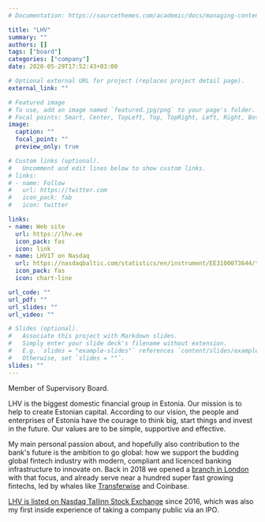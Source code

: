 ```yaml
---
# Documentation: https://sourcethemes.com/academic/docs/managing-content/

title: "LHV"
summary: ""
authors: []
tags: ["board"]
categories: ["company"]
date: 2020-05-29T17:52:43+03:00

# Optional external URL for project (replaces project detail page).
external_link: ""

# Featured image
# To use, add an image named `featured.jpg/png` to your page's folder.
# Focal points: Smart, Center, TopLeft, Top, TopRight, Left, Right, BottomLeft, Bottom, BottomRight.
image:
  caption: ""
  focal_point: ""
  preview_only: true

# Custom links (optional).
#   Uncomment and edit lines below to show custom links.
# links:
# - name: Follow
#   url: https://twitter.com
#   icon_pack: fab
#   icon: twitter

links:
- name: Web site
  url: https://lhv.ee
  icon_pack: fas
  icon: link
- name: LHV1T on Nasdaq
  url: https://nasdaqbaltic.com/statistics/en/instrument/EE3100073644/trading
  icon_pack: fas
  icon: chart-line

url_code: ""
url_pdf: ""
url_slides: ""
url_video: ""

# Slides (optional).
#   Associate this project with Markdown slides.
#   Simply enter your slide deck's filename without extension.
#   E.g. `slides = "example-slides"` references `content/slides/example-slides.md`.
#   Otherwise, set `slides = ""`.
slides: ""
---
```

Member of Supervisory Board.

LHV is the biggest domestic financial group in Estonia. Our mission is to help to create Estonian capital. According to our vision, the people and enterprises of Estonia have the courage to think big, start things and invest in the future. Our values are to be simple, supportive and effective.

My main personal passion about, and hopefully also contribution to the bank's future is the ambition to go global: how we support the budding global fintech industry with modern, compliant and licenced banking infrastructure to innovate on. Back in 2018 we opened a [branch in London](https://lhv.co.uk/about/) with that focus, and already serve near a hundred super fast growing fintechs, led by whales like [Transferwise](/project/transferwise) and Coinbase.

[LHV is listed on Nasdaq Tallinn Stock Exchange](https://nasdaqbaltic.com/statistics/en/instrument/EE3100073644/trading) since 2016, which was also my first inside experience of taking a company public via an IPO.